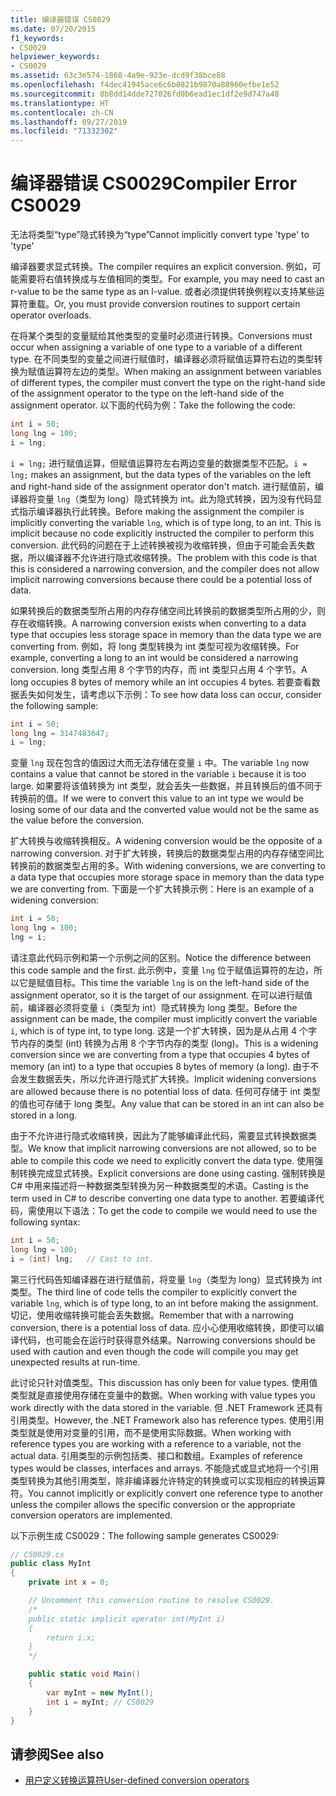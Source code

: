 ```yaml
---
title: 编译器错误 CS0029
ms.date: 07/20/2015
f1_keywords:
- CS0029
helpviewer_keywords:
- CS0029
ms.assetid: 63c3e574-1868-4a9e-923e-dcd9f38bce88
ms.openlocfilehash: f4dec41945ace6c6b0821b9870a88960efbe1e52
ms.sourcegitcommit: 8b8dd14dde727026fd0b6ead1ec1df2e9d747a48
ms.translationtype: HT
ms.contentlocale: zh-CN
ms.lasthandoff: 09/27/2019
ms.locfileid: "71332302"
---
```

# <a name="compiler-error-cs0029"></a><span data-ttu-id="5dfc0-102">编译器错误 CS0029</span><span class="sxs-lookup"><span data-stu-id="5dfc0-102">Compiler Error CS0029</span></span>

<span data-ttu-id="5dfc0-103">无法将类型“type”隐式转换为“type”</span><span class="sxs-lookup"><span data-stu-id="5dfc0-103">Cannot implicitly convert type 'type' to 'type'</span></span>

 <span data-ttu-id="5dfc0-104">编译器要求显式转换。</span><span class="sxs-lookup"><span data-stu-id="5dfc0-104">The compiler requires an explicit conversion.</span></span> <span data-ttu-id="5dfc0-105">例如，可能需要将右值转换成与左值相同的类型。</span><span class="sxs-lookup"><span data-stu-id="5dfc0-105">For example, you may need to cast an r-value to be the same type as an l-value.</span></span> <span data-ttu-id="5dfc0-106">或者必须提供转换例程以支持某些运算符重载。</span><span class="sxs-lookup"><span data-stu-id="5dfc0-106">Or, you must provide conversion routines to support certain operator overloads.</span></span>

 <span data-ttu-id="5dfc0-107">在将某个类型的变量赋给其他类型的变量时必须进行转换。</span><span class="sxs-lookup"><span data-stu-id="5dfc0-107">Conversions must occur when assigning a variable of one type to a variable of a different type.</span></span> <span data-ttu-id="5dfc0-108">在不同类型的变量之间进行赋值时，编译器必须将赋值运算符右边的类型转换为赋值运算符左边的类型。</span><span class="sxs-lookup"><span data-stu-id="5dfc0-108">When making an assignment between variables of different types, the compiler must convert the type on the right-hand side of the assignment operator to the type on the left-hand side of the assignment operator.</span></span> <span data-ttu-id="5dfc0-109">以下面的代码为例：</span><span class="sxs-lookup"><span data-stu-id="5dfc0-109">Take the following the code:</span></span>

```csharp
int i = 50;
long lng = 100;
i = lng;
```

 <span data-ttu-id="5dfc0-110">`i = lng;` 进行赋值运算，但赋值运算符左右两边变量的数据类型不匹配。</span><span class="sxs-lookup"><span data-stu-id="5dfc0-110">`i = lng;` makes an assignment, but the data types of the variables on the left and right-hand side of the assignment operator don't match.</span></span> <span data-ttu-id="5dfc0-111">进行赋值前，编译器将变量 `lng`（类型为 long）隐式转换为 int。此为隐式转换，因为没有代码显式指示编译器执行此转换。</span><span class="sxs-lookup"><span data-stu-id="5dfc0-111">Before making the assignment the compiler is implicitly converting the variable `lng`, which is of type long, to an int. This is implicit because no code explicitly instructed the compiler to perform this conversion.</span></span> <span data-ttu-id="5dfc0-112">此代码的问题在于上述转换被视为收缩转换，但由于可能会丢失数据，所以编译器不允许进行隐式收缩转换。</span><span class="sxs-lookup"><span data-stu-id="5dfc0-112">The problem with this code is that this is considered a narrowing conversion, and the compiler does not allow implicit narrowing conversions because there could be a potential loss of data.</span></span>

 <span data-ttu-id="5dfc0-113">如果转换后的数据类型所占用的内存存储空间比转换前的数据类型所占用的少，则存在收缩转换。</span><span class="sxs-lookup"><span data-stu-id="5dfc0-113">A narrowing conversion exists when converting to a data type that occupies less storage space in memory than the data type we are converting from.</span></span> <span data-ttu-id="5dfc0-114">例如，将 long 类型转换为 int 类型可视为收缩转换。</span><span class="sxs-lookup"><span data-stu-id="5dfc0-114">For example, converting a long to an int would be considered a narrowing conversion.</span></span> <span data-ttu-id="5dfc0-115">long 类型占用 8 个字节的内存，而 int 类型只占用 4 个字节。</span><span class="sxs-lookup"><span data-stu-id="5dfc0-115">A long occupies 8 bytes of memory while an int occupies 4 bytes.</span></span> <span data-ttu-id="5dfc0-116">若要查看数据丢失如何发生，请考虑以下示例：</span><span class="sxs-lookup"><span data-stu-id="5dfc0-116">To see how data loss can occur, consider the following sample:</span></span>

```csharp
int i = 50;
long lng = 3147483647;
i = lng;
```

 <span data-ttu-id="5dfc0-117">变量 `lng` 现在包含的值因过大而无法存储在变量 `i` 中。</span><span class="sxs-lookup"><span data-stu-id="5dfc0-117">The variable `lng` now contains a value that cannot be stored in the variable `i` because it is too large.</span></span> <span data-ttu-id="5dfc0-118">如果要将该值转换为 int 类型，就会丢失一些数据，并且转换后的值不同于转换前的值。</span><span class="sxs-lookup"><span data-stu-id="5dfc0-118">If we were to convert this value to an int type we would be losing some of our data and the converted value would not be the same as the value before the conversion.</span></span>

 <span data-ttu-id="5dfc0-119">扩大转换与收缩转换相反。</span><span class="sxs-lookup"><span data-stu-id="5dfc0-119">A widening conversion would be the opposite of a narrowing conversion.</span></span> <span data-ttu-id="5dfc0-120">对于扩大转换，转换后的数据类型占用的内存存储空间比转换前的数据类型占用的多。</span><span class="sxs-lookup"><span data-stu-id="5dfc0-120">With widening conversions, we are converting to a data type that occupies more storage space in memory than the data type we are converting from.</span></span> <span data-ttu-id="5dfc0-121">下面是一个扩大转换示例：</span><span class="sxs-lookup"><span data-stu-id="5dfc0-121">Here is an example of a widening conversion:</span></span>

```csharp
int i = 50;
long lng = 100;
lng = i;
```

 <span data-ttu-id="5dfc0-122">请注意此代码示例和第一个示例之间的区别。</span><span class="sxs-lookup"><span data-stu-id="5dfc0-122">Notice the difference between this code sample and the first.</span></span> <span data-ttu-id="5dfc0-123">此示例中，变量 `lng` 位于赋值运算符的左边，所以它是赋值目标。</span><span class="sxs-lookup"><span data-stu-id="5dfc0-123">This time the variable `lng` is on the left-hand side of the assignment operator, so it is the target of our assignment.</span></span> <span data-ttu-id="5dfc0-124">在可以进行赋值前，编译器必须将变量 `i`（类型为 int）隐式转换为 long 类型。</span><span class="sxs-lookup"><span data-stu-id="5dfc0-124">Before the assignment can be made, the compiler must implicitly convert the variable `i`, which is of type int, to type long.</span></span> <span data-ttu-id="5dfc0-125">这是一个扩大转换，因为是从占用 4 个字节内存的类型 (int) 转换为占用 8 个字节内存的类型 (long)。</span><span class="sxs-lookup"><span data-stu-id="5dfc0-125">This is a widening conversion since we are converting from a type that occupies 4 bytes of memory (an int) to a type that occupies 8 bytes of memory (a long).</span></span> <span data-ttu-id="5dfc0-126">由于不会发生数据丢失，所以允许进行隐式扩大转换。</span><span class="sxs-lookup"><span data-stu-id="5dfc0-126">Implicit widening conversions are allowed because there is no potential loss of data.</span></span> <span data-ttu-id="5dfc0-127">任何可存储于 int 类型的值也可存储于 long 类型。</span><span class="sxs-lookup"><span data-stu-id="5dfc0-127">Any value that can be stored in an int can also be stored in a long.</span></span>

 <span data-ttu-id="5dfc0-128">由于不允许进行隐式收缩转换，因此为了能够编译此代码，需要显式转换数据类型。</span><span class="sxs-lookup"><span data-stu-id="5dfc0-128">We know that implicit narrowing conversions are not allowed, so to be able to compile this code we need to explicitly convert the data type.</span></span> <span data-ttu-id="5dfc0-129">使用强制转换完成显式转换。</span><span class="sxs-lookup"><span data-stu-id="5dfc0-129">Explicit conversions are done using casting.</span></span> <span data-ttu-id="5dfc0-130">强制转换是 C# 中用来描述将一种数据类型转换为另一种数据类型的术语。</span><span class="sxs-lookup"><span data-stu-id="5dfc0-130">Casting is the term used in C# to describe converting one data type to another.</span></span> <span data-ttu-id="5dfc0-131">若要编译代码，需使用以下语法：</span><span class="sxs-lookup"><span data-stu-id="5dfc0-131">To get the code to compile we would need to use the following syntax:</span></span>

```csharp
int i = 50;
long lng = 100;
i = (int) lng;   // Cast to int.
```

 <span data-ttu-id="5dfc0-132">第三行代码告知编译器在进行赋值前，将变量 `lng`（类型为 long）显式转换为 int 类型。</span><span class="sxs-lookup"><span data-stu-id="5dfc0-132">The third line of code tells the compiler to explicitly convert the variable `lng`, which is of type long, to an int before making the assignment.</span></span> <span data-ttu-id="5dfc0-133">切记，使用收缩转换可能会丢失数据。</span><span class="sxs-lookup"><span data-stu-id="5dfc0-133">Remember that with a narrowing conversion, there is a potential loss of data.</span></span> <span data-ttu-id="5dfc0-134">应小心使用收缩转换，即使可以编译代码，也可能会在运行时获得意外结果。</span><span class="sxs-lookup"><span data-stu-id="5dfc0-134">Narrowing conversions should be used with caution and even though the code will compile you may get unexpected results at run-time.</span></span>

 <span data-ttu-id="5dfc0-135">此讨论只针对值类型。</span><span class="sxs-lookup"><span data-stu-id="5dfc0-135">This discussion has only been for value types.</span></span> <span data-ttu-id="5dfc0-136">使用值类型就是直接使用存储在变量中的数据。</span><span class="sxs-lookup"><span data-stu-id="5dfc0-136">When working with value types you work directly with the data stored in the variable.</span></span> <span data-ttu-id="5dfc0-137">但 .NET Framework 还具有引用类型。</span><span class="sxs-lookup"><span data-stu-id="5dfc0-137">However, the .NET Framework also has reference types.</span></span> <span data-ttu-id="5dfc0-138">使用引用类型就是使用对变量的引用，而不是使用实际数据。</span><span class="sxs-lookup"><span data-stu-id="5dfc0-138">When working with reference types you are working with a reference to a variable, not the actual data.</span></span> <span data-ttu-id="5dfc0-139">引用类型的示例包括类、接口和数组。</span><span class="sxs-lookup"><span data-stu-id="5dfc0-139">Examples of reference types would be classes, interfaces and arrays.</span></span> <span data-ttu-id="5dfc0-140">不能隐式或显式地将一个引用类型转换为其他引用类型，除非编译器允许特定的转换或可以实现相应的转换运算符。</span><span class="sxs-lookup"><span data-stu-id="5dfc0-140">You cannot implicitly or explicitly convert one reference type to another unless the compiler allows the specific conversion or the appropriate conversion operators are implemented.</span></span>

 <span data-ttu-id="5dfc0-141">以下示例生成 CS0029：</span><span class="sxs-lookup"><span data-stu-id="5dfc0-141">The following sample generates CS0029:</span></span>

```csharp
// CS0029.cs
public class MyInt
{
    private int x = 0;

    // Uncomment this conversion routine to resolve CS0029.
    /*
    public static implicit operator int(MyInt i)
    {
        return i.x;
    }
    */

    public static void Main()
    {
        var myInt = new MyInt();
        int i = myInt; // CS0029
    }
}
```

## <a name="see-also"></a><span data-ttu-id="5dfc0-142">请参阅</span><span class="sxs-lookup"><span data-stu-id="5dfc0-142">See also</span></span>

- [<span data-ttu-id="5dfc0-143">用户定义转换运算符</span><span class="sxs-lookup"><span data-stu-id="5dfc0-143">User-defined conversion operators</span></span>](../operators/user-defined-conversion-operators.md)
